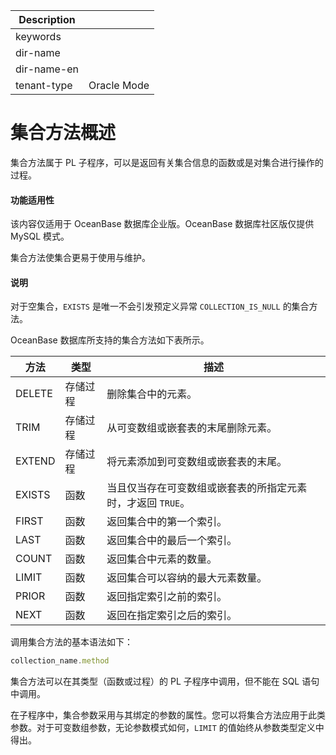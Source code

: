 | Description   |                 |
|---------------|-----------------|
| keywords      |                 |
| dir-name      |                 |
| dir-name-en   |                 |
| tenant-type   | Oracle Mode     |

# 集合方法概述 

集合方法属于 PL 子程序，可以是返回有关集合信息的函数或是对集合进行操作的过程。

  <main id="notice" >
    <h4>功能适用性</h4>
    <p>该内容仅适用于 OceanBase 数据库企业版。OceanBase 数据库社区版仅提供 MySQL 模式。</p>
  </main>

集合方法使集合更易于使用与维护。

  <main id="notice" type='explain'>
    <h4>说明</h4>
    <p>对于空集合，<code>EXISTS</code> 是唯一不会引发预定义异常 <code>COLLECTION_IS_NULL</code> 的集合方法。</p>
  </main>

OceanBase 数据库所支持的集合方法如下表所示。


| **方法** | **类型** |              **描述**               |
|--------|--------|-----------------------------------|
| DELETE | 存储过程   | 删除集合中的元素。                         |
| TRIM   | 存储过程   | 从可变数组或嵌套表的末尾删除元素。                 |
| EXTEND | 存储过程   | 将元素添加到可变数组或嵌套表的末尾。                |
| EXISTS | 函数     | 当且仅当存在可变数组或嵌套表的所指定元素时，才返回 `TRUE`。 |
| FIRST  | 函数     | 返回集合中的第一个索引。                      |
| LAST   | 函数     | 返回集合中的最后一个索引。                     |
| COUNT  | 函数     | 返回集合中元素的数量。                       |
| LIMIT  | 函数     | 返回集合可以容纳的最大元素数量。                  |
| PRIOR  | 函数     | 返回指定索引之前的索引。                      |
| NEXT   | 函数     | 返回在指定索引之后的索引。                     |



调用集合方法的基本语法如下：

```javascript
collection_name.method
```



集合方法可以在其类型（函数或过程）的 PL 子程序中调用，但不能在 SQL 语句中调用。

在子程序中，集合参数采用与其绑定的参数的属性。您可以将集合方法应用于此类参数。对于可变数组参数，无论参数模式如何，`LIMIT` 的值始终从参数类型定义中得出。
